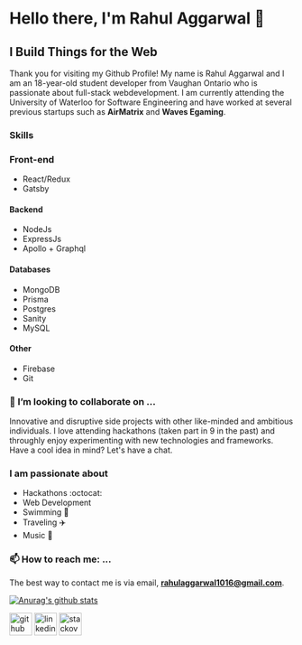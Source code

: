 # Hello there, I'm Rahul Aggarwal 👋
## I Build Things for the Web
Thank you for visiting my Github Profile! My name is Rahul Aggarwal and I am an 18-year-old student developer from Vaughan Ontario who is passionate about full-stack webdevelopment. I am currently attending the University of Waterloo for Software Engineering and have worked at several previous startups such as **AirMatrix** and **Waves Egaming**. 

### Skills

### Front-end
* React/Redux 
* Gatsby

#### Backend 
* NodeJs
* ExpressJs
* Apollo + Graphql

#### Databases 
* MongoDB
* Prisma
* Postgres
* Sanity
* MySQL

#### Other
* Firebase
* Git

### 👯 I’m looking to collaborate on ...

Innovative and disruptive side projects with other like-minded and ambitious individuals. I love attending hackathons (taken part in 9 in the past) and throughly enjoy experimenting with new technologies and frameworks. Have a cool idea in mind? Let's have a chat. 

### I am passionate about

* Hackathons :octocat:
* Web Development 
* Swimming :basketball:
* Traveling :airplane:
* Music :guitar:

### 📫 How to reach me: ...

The best way to contact me is via email, **rahulaggarwal1016@gmail.com**.

[![Anurag's github stats](https://github-readme-stats.vercel.app/api?username=RahulAggarwal1016)](https://github.com/anuraghazra/github-readme-stats)

[<img src='https://cdn.jsdelivr.net/npm/simple-icons@3.0.1/icons/github.svg' alt='github' height='40'>](https://github.com/RahulAggarwal1016)  [<img src='https://cdn.jsdelivr.net/npm/simple-icons@3.0.1/icons/linkedin.svg' alt='linkedin' height='40'>](https://www.linkedin.com/in/rahul1016/)  [<img src='https://cdn.jsdelivr.net/npm/simple-icons@3.0.1/icons/stackoverflow.svg' alt='stackoverflow' height='40'>](https://stackoverflow.com/users/13688867)  


